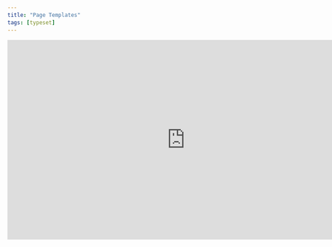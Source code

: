 ```yaml
---
title: "Page Templates"
tags: [typeset]
---
```

 
<html><body><section data-type="chapter" class="hsecchapter" data-hederis-type="hsecchapter" id="typeset-master-pages" data-pi-attrs="id: typeset-master-pages; data-tags: typeset;" role="doc-chapter" data-tags="typeset" data-author-name=" " data-book-title=" " title="Page Templates"><iframe width="800" height="450" src="https://www.youtube.com/embed/OVFvTesq8-E" frameborder="0" allow="accelerometer;" autoplay="" encrypted-media="" gyroscope="" picture-in-picture="" allowfullscreen="" id="pGBFYAHGm"/><p data-embedded-html="true" id="prGH2eMg0">INTENTIONALLY BLANK</p><p class="hblkp" data-hederis-type="hblkp" id="p5Vbooein">Page templates control the general layout of all the different sections in your book. This is different from a book&#8217;s design template: a design template includes design instructions for all the paragraphs and elements in your book, as well as the running content, margin widths, and so on. Page templates, however,  determine only the page margins, where the running headers and footers go and what kind of content should appear in them, and how to format that text. Page templates are just one part of a book&#8217;s design template.</p><p class="hblkp" data-hederis-type="hblkp" id="pjEPWcUHu">You can configure 5 different page templates: chapters, 2 types of frontmatter, backmatter, and parts. While these page templates are applied to certain types of sections by default, you can change the page template that is used in any section, in the Sections &amp; Text toolset.</p><aside class="hwprbox box" data-hederis-type="hwprbox" id="pcoOshwPU" data-type="sidebar"><p class="hblktype" data-hederis-type="hblktype" id="p3JZqMQfV">Note</p><p class="hblkp" data-hederis-type="hblkp" id="pWNpgT8E1">We include two types of frontmatter page templates because books will often have certain frontmatter&#8212;like title pages and copyright pages&#8212;that needs a different page layout (e.g., reduced top margin height, or removing all the content from the running headers and footers). </p></aside><p class="hblkp" data-hederis-type="hblkp" id="pev4GN7Qt">Each type of page template has 4 pages that can be configured:</p><ol class="hwprnumlist" data-hederis-type="hwprnumlist" id="piEmS4Qby"><li class="hblkoli" data-hederis-type="hblkoli" id="liYIqG6mPU"><p class="hblkoli" data-hederis-type="hblklip" id="pyquLT8ll"><strong data-hederis-type="hspanstrong" id="pDtXP6NWB">The first page of the section: </strong>You can change the top and bottom margins for the first page of the section, or change the running header and footer content. For example, you might choose to insert just the page number at the bottom of the first page, and then to include full running headers and footers on your recto and verso pages.</p></li><li class="hblkoli" data-hederis-type="hblkoli" id="liyX61PLOb"><p class="hblkoli" data-hederis-type="hblklip" id="pxmu2XIVt"><strong class="hspanstrong" data-hederis-type="hspanstrong" id="pVBOXoqHF">Recto and verso pages: </strong>These are the main content pages of your section, and this is also where you set the inside and outside margins that will be applied to all the pages in your section (including first and blank pages).</p></li><li class="hblkoli" data-hederis-type="hblkoli" id="liN5r30oAa"><p class="hblkoli" data-hederis-type="hblklip" id="pgX8LttrD"><strong class="hspanstrong" data-hederis-type="hspanstrong" id="pi2F7aj0M">Blank pages: </strong>Sometimes a section will include pages that don&#8217;t include any book content&#8212;for example, if this section ends on a recto page, but the next section is required to also start on a recto page, then an extra blank verso page will be added to the end of the first section. In these cases, you can choose to suppress the running header and footer content, or have different running headers and footers appear.</p></li></ol><p class="hblkp" data-hederis-type="hblkp" id="pZZG6TiqI">Running headers and footers can consist of text content, or use our built-in variables. To add text to your running headers or footers:</p><ol class="hwprnumlist" data-hederis-type="hwprnumlist" id="pHcv0Vc1o"><li class="hblkoli" data-hederis-type="hblkoli" id="liKnzIKWRo"><p class="hblkoli" data-hederis-type="hblklip" id="pm2hfk9Do">Click the margin area that you want to add content to.</p></li><li class="hblkoli" data-hederis-type="hblkoli" id="li8BcZw9eI"><p class="hblkoli" data-hederis-type="hblklip" id="pXy4CiP7I">Click inside the text box, and type an opening quotation mark (&#8220;).</p></li><li class="hblkoli" data-hederis-type="hblkoli" id="lieWwvCCSB"><p class="hblkoli" data-hederis-type="hblklip" id="pNUdDQ0Zh">Now type the text that you want to appear, and then type a closing quotation mark (&#8221;).</p></li><li class="hblkoli" data-hederis-type="hblkoli" id="li8mWuJ3En"><p class="hblkoli" data-hederis-type="hblklip" id="p0d66m8TM">Finally, press the Enter or Return key. Your text will appear as a gray bubble. To remove your typed text, simply press the X immediately to the right of the gray bubble.</p></li></ol><p class="hblkp" data-hederis-type="hblkp" id="pb2B2SsNa">Variables let you insert dynamic content that is pulled right from your book text, like the most recent chapter title, the book title, or the author name. You can also insert a variable to dynamically add the up-to-date page number. To include a variable, simply click on it and it will appear in the text box as a green bubble.</p><figure class="hwprfig" data-hederis-type="hwprfig" id="pdART7nuU"><img data-hederis-type="hblkimg" class="hblkimg" id="pDSozoaBV" src="/images/runheadfoot.png" data-img-src="/images/runheadfoot.png"/><p class="hblkcaption" data-hederis-type="hblkcaption" id="p2i7QR7W0">This example shows a running footer that uses our built-in Page Number variable, and a running header with text content.</p></figure><p class="hblkp" data-hederis-type="hblkp" id="porHzC79T">You can also combine text and variables, by following the same steps above for each type of content you want to include.</p></section></body></html>
